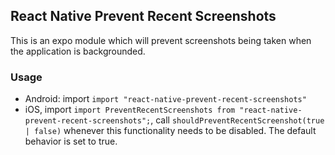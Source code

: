 ## React Native Prevent Recent Screenshots
This is an expo module which will prevent screenshots being taken when the application is backgrounded.

### Usage
- Android: import `import "react-native-prevent-recent-screenshots"`
- iOS, import `import PreventRecentScreenshots from "react-native-prevent-recent-screenshots";`, call `shouldPreventRecentScreenshot(true | false)` whenever this functionality needs to be disabled. The default behavior is set to true.
